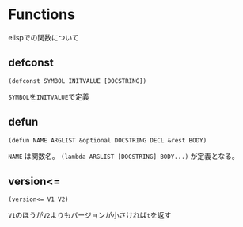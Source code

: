 
# Functions

elispでの関数について

## defconst

```elisp
(defconst SYMBOL INITVALUE [DOCSTRING])
```

`SYMBOL`を`INITVALUE`で定義

## defun

```elisp
(defun NAME ARGLIST &optional DOCSTRING DECL &rest BODY)
```

`NAME` は関数名。
`(lambda ARGLIST [DOCSTRING] BODY...)` が定義となる。

## version<=

```elisp
(version<= V1 V2)
```

`V1`のほうが`V2`よりもバージョンが小さければ`t`を返す
